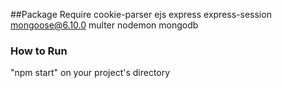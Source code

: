 ##Package Require
cookie-parser ejs express express-session mongoose@6.10.0 multer nodemon mongodb
### How to Run
"npm start" on your project's directory
